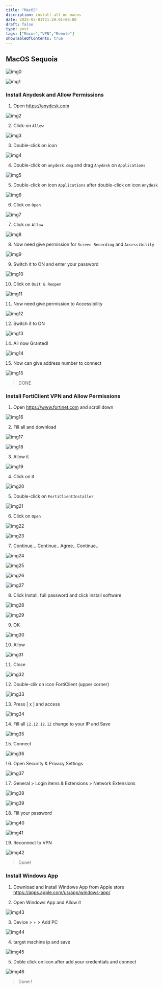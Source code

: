 ```yaml
---
title: "MacOS"
discription: install all on macos
date: 2025-03-01T21:29:01+08:00 
draft: false
type: post
tags: ["Macos","VPN","Remote"]
showTableOfContents: true
--- 
```


## MacOS Sequoia

![img0](images/0.svg)

![img1](images/1.webp)

### Install Anydesk and Allow Permissions

1. Open  https://anydesk.com

![img2](images/2.webp)

2. Click-on `Allow`

![img3](images/3.webp)

3. Double-click on icon

![img4](images/4.webp)

4. Double-click on `anydesk.dmg` and drag `Anydesk` on `Applications`

![img5](images/5.webp)

5. Double-click on icon `Applications` after double-click on icon `Anydesk`

![img6](images/6.webp)

6. Click on `Open`

![img7](images/7.webp)

7. Click on `Allow`

![img8](images/8.webp)

8. Now need give permission for `Screen Recording` and `Accessibility`

![img9](images/9.webp)

9. Switch it to ON and enter your password

![img10](images/10.webp)

10. Click on `Ouit & Reopen` 

![img11](images/11.webp)

11. Now need give permission to Accessibility

![img12](images/12.webp)

12. Switch it to ON

![img13](images/13.webp)

14. All now Granted!

![img14](images/14.webp)

15. Now can give address number to connect 

![img15](images/15.webp)

> DONE

### Install FortiClient VPN and Allow Permissions

1. Open https://www.fortinet.com and scroll down 

![img16](images/16.webp)

2. Fill all and download  

![img17](images/17.webp)

![img18](images/18.webp)

3. Allow it

![img19](images/19.webp)

4. Click on it 

![img20](images/20.webp)

5. Double-click on `FortiClientInstaller`

![img21](images/21.webp)

6. Click on `Open`

![img22](images/22.webp)

![img23](images/23.webp)

7. Continue... Continue.. Agree.. Continue..

![img24](images/24.webp)

![img25](images/25.webp)

![img26](images/26.webp)

![img27](images/27.webp)

8. Click Install, full password and click install software

![img28](images/28.webp)

![img29](images/29.webp)

9. OK

![img30](images/30.webp)

10. Allow

![img31](images/31.webp)

11. Close

![img32](images/32.webp)

12. Double-clik on icon FortiClient (upper corner)

![img33](images/33.webp)

13. Press [ x ] and access 

![img34](images/34.webp)

14. Fill all `12.12.12.12` change to your IP and Save 

![img35](images/35.webp)

15. Connect

![img36](images/36.webp)

16. Open Security & Privacy Settings

![img37](images/37.webp)

17. General > Login items & Extensions > Network Extensions

![img38](images/38.webp)

![img39](images/39.webp)

18. Fill your password 

![img40](images/40.webp)

![img41](images/41.webp)

19. Reconnect to VPN

![img42](images/42.webp)

> Done!


### Install Windows App 

1. Download and Install Windows App from Apple store https://apps.apple.com/us/app/windows-app/

2. Open Windows App and Allow it

![img43](images/43.webp)

3. Device > + > Add PC

![img44](images/44.webp)

4. target machine ip and save

![img45](images/45.webp)

5. Doble click on icon after add your credentials and connect

![img46](images/46.webp)

> Done !

